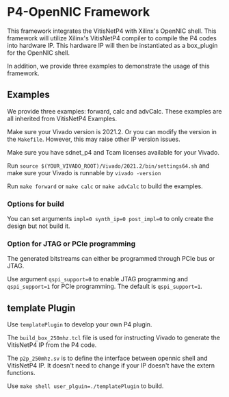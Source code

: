 # P4-OpenNIC Framework
This framework integrates the VitisNetP4 with Xilinx's OpenNIC shell. This framework will utilize Xilinx's VitisNetP4 compiler to compile the P4 codes into hardware IP. This hardware IP will then be instantiated as a box_plugin for the OpenNIC shell. 

In addition, we provide three examples to demonstrate the usage of this framework.

## Examples 
We provide three examples: forward, calc and advCalc. These examples are all inherited from VitisNetP4 Examples.

Make sure your Vivado version is 2021.2. Or you can modify the version in the  `Makefile`. However, this may raise other IP version issues. 

Make sure you have sdnet_p4 and Tcam licenses available for your Vivado. 

Run `source $(YOUR_VIVADO_ROOT)/Vivado/2021.2/bin/settings64.sh` and make sure your Vivado is runnable by `vivado -version`

Run `make forward` or `make calc` or `make advCalc` to build the examples. 



### Options for build
You can set arguments `impl=0 synth_ip=0 post_impl=0` to only create the design but not build it. 

### Option for JTAG or PCIe programming
The generated bitstreams can either be programmed through PCIe bus or JTAG. 

Use argument `qspi_support=0` to enable JTAG programming and `qspi_support=1` for PCIe programming. The default is `qspi_support=1`.  


## template Plugin 

Use `templatePlugin` to develop your own P4 plugin. 

The `build_box_250mhz.tcl` file is used for instructing Vivado to generate the VitisNetP4 IP from the P4 code.

The `p2p_250mhz.sv` is to define the interface between opennic shell and VitisNetP4 IP. It doesn't need to change if your IP doesn't have the extern functions. 

Use `make shell user_plguin=./templatePlugin` to build. 
